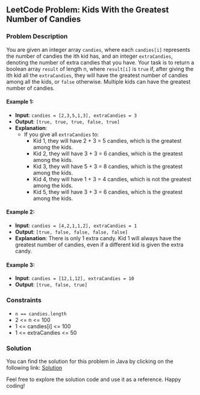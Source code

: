 ## LeetCode Problem: Kids With the Greatest Number of Candies

### Problem Description

You are given an integer array `candies`, where each `candies[i]` represents the number of candies the ith kid has, and an integer `extraCandies`, denoting the number of extra candies that you have. Your task is to return a boolean array `result` of length n, where `result[i]` is `true` if, after giving the ith kid all the `extraCandies`, they will have the greatest number of candies among all the kids, or `false` otherwise. Multiple kids can have the greatest number of candies.

#### Example 1:

- **Input**: `candies = [2,3,5,1,3], extraCandies = 3`
- **Output**: `[true, true, true, false, true]`
- **Explanation**:
  - If you give all `extraCandies` to:
    - Kid 1, they will have 2 + 3 = 5 candies, which is the greatest among the kids.
    - Kid 2, they will have 3 + 3 = 6 candies, which is the greatest among the kids.
    - Kid 3, they will have 5 + 3 = 8 candies, which is the greatest among the kids.
    - Kid 4, they will have 1 + 3 = 4 candies, which is not the greatest among the kids.
    - Kid 5, they will have 3 + 3 = 6 candies, which is the greatest among the kids.

#### Example 2:

- **Input**: `candies = [4,2,1,1,2], extraCandies = 1`
- **Output**: `[true, false, false, false, false]`
- **Explanation**: There is only 1 extra candy. Kid 1 will always have the greatest number of candies, even if a different kid is given the extra candy.

#### Example 3:

- **Input**: `candies = [12,1,12], extraCandies = 10`
- **Output**: `[true, false, true]`

### Constraints

- `n == candies.length`
- 2 <= n <= 100
- 1 <= candies[i] <= 100
- 1 <= extraCandies <= 50

### Solution

You can find the solution for this problem in Java by clicking on the following link: [Solution](Solution.java)

Feel free to explore the solution code and use it as a reference. Happy coding!
